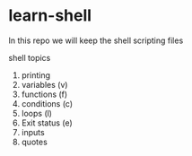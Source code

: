 # learn-shell
In this repo we will keep the shell scripting  files

shell topics
1. printing
2. variables (v)
3. functions (f)
4. conditions (c)
5. loops (l)
6. Exit status (e)
7. inputs
8. quotes
